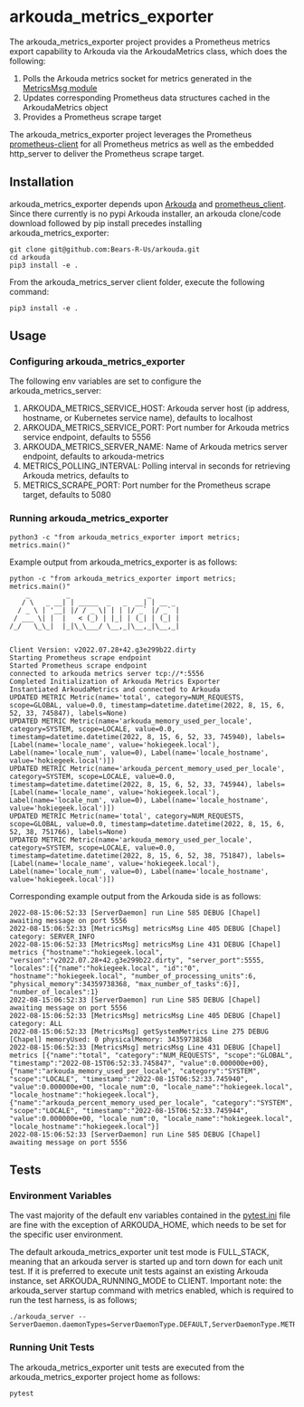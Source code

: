 # arkouda_metrics_exporter

The arkouda_metrics_exporter project provides a Prometheus metrics export capability to Arkouda via the ArkoudaMetrics class, which does the following:

1. Polls the Arkouda metrics socket for metrics generated in the [MetricsMsg module](https://github.com/Bears-R-Us/arkouda/blob/master/src/MetricsMsg.chpl)
2. Updates corresponding Prometheus data structures cached in the ArkoudaMetrics object
3. Provides a Prometheus scrape target

The arkouda_metrics_exporter project leverages the Prometheus [prometheus-client](https://github.com/prometheus/client_python) for all Prometheus metrics as well as the embedded http_server to deliver the Prometheus scrape target.


## Installation

arkouda_metrics_exporter depends upon [Arkouda](https://github.com/Bears-R-Us/arkouda) and [prometheus_client](https://pypi.org/project/prometheus-client/). Since there currently is no pypi Arkouda installer, an arkouda clone/code download followed by pip install precedes installing arkouda_metrics_exporter:

```
git clone git@github.com:Bears-R-Us/arkouda.git
cd arkouda
pip3 install -e .
```

From the arkouda_metrics_server client folder, execute the following command:

```
pip3 install -e .
```

## Usage

### Configuring arkouda_metrics_exporter

The following env variables are set to configure the arkouda_metrics_server:

1. ARKOUDA_METRICS_SERVICE_HOST: Arkouda server host (ip address, hostname, or Kubernetes service name), defaults to localhost
2. ARKOUDA_METRICS_SERVICE_PORT: Port number for Arkouda metrics service endpoint, defaults to 5556
3. ARKOUDA_METRICS_SERVER_NAME: Name of Arkouda metrics server endpoint, defaults to arkouda-metrics
4. METRICS_POLLING_INTERVAL: Polling interval in seconds for retrieving Arkouda metrics, defaults to 
5. METRICS_SCRAPE_PORT: Port number for the Prometheus scrape target, defaults to 5080

### Running arkouda_metrics_exporter

```
python3 -c "from arkouda_metrics_exporter import metrics; metrics.main()"
```

Example output from arkouda_metrics_exporter is as follows:

```
python -c "from arkouda_metrics_exporter import metrics; metrics.main()"
    _         _                   _       
   / \   _ __| | _____  _   _  __| | __ _ 
  / _ \ | '__| |/ / _ \| | | |/ _` |/ _` |
 / ___ \| |  |   < (_) | |_| | (_| | (_| |
/_/   \_\_|  |_|\_\___/ \__,_|\__,_|\__,_|
                                          

Client Version: v2022.07.28+42.g3e299b22.dirty
Starting Prometheus scrape endpoint
Started Prometheus scrape endpoint
connected to arkouda metrics server tcp://*:5556
Completed Initialization of Arkouda Metrics Exporter
Instantiated ArkoudaMetrics and connected to Arkouda
UPDATED METRIC Metric(name='total', category=NUM_REQUESTS, scope=GLOBAL, value=0.0, timestamp=datetime.datetime(2022, 8, 15, 6, 52, 33, 745847), labels=None)
UPDATED METRIC Metric(name='arkouda_memory_used_per_locale', category=SYSTEM, scope=LOCALE, value=0.0, timestamp=datetime.datetime(2022, 8, 15, 6, 52, 33, 745940), labels=[Label(name='locale_name', value='hokiegeek.local'), Label(name='locale_num', value=0), Label(name='locale_hostname', value='hokiegeek.local')])
UPDATED METRIC Metric(name='arkouda_percent_memory_used_per_locale', category=SYSTEM, scope=LOCALE, value=0.0, timestamp=datetime.datetime(2022, 8, 15, 6, 52, 33, 745944), labels=[Label(name='locale_name', value='hokiegeek.local'), Label(name='locale_num', value=0), Label(name='locale_hostname', value='hokiegeek.local')])
UPDATED METRIC Metric(name='total', category=NUM_REQUESTS, scope=GLOBAL, value=0.0, timestamp=datetime.datetime(2022, 8, 15, 6, 52, 38, 751766), labels=None)
UPDATED METRIC Metric(name='arkouda_memory_used_per_locale', category=SYSTEM, scope=LOCALE, value=0.0, timestamp=datetime.datetime(2022, 8, 15, 6, 52, 38, 751847), labels=[Label(name='locale_name', value='hokiegeek.local'), Label(name='locale_num', value=0), Label(name='locale_hostname', value='hokiegeek.local')])
```

Corresponding example output from the Arkouda side is as follows:

```
2022-08-15:06:52:33 [ServerDaemon] run Line 585 DEBUG [Chapel] awaiting message on port 5556
2022-08-15:06:52:33 [MetricsMsg] metricsMsg Line 405 DEBUG [Chapel] category: SERVER_INFO
2022-08-15:06:52:33 [MetricsMsg] metricsMsg Line 431 DEBUG [Chapel] metrics {"hostname":"hokiegeek.local", "version":"v2022.07.28+42.g3e299b22.dirty", "server_port":5555, "locales":[{"name":"hokiegeek.local", "id":"0", "hostname":"hokiegeek.local", "number_of_processing_units":6, "physical_memory":34359738368, "max_number_of_tasks":6}], "number_of_locales":1}
2022-08-15:06:52:33 [ServerDaemon] run Line 585 DEBUG [Chapel] awaiting message on port 5556
2022-08-15:06:52:33 [MetricsMsg] metricsMsg Line 405 DEBUG [Chapel] category: ALL
2022-08-15:06:52:33 [MetricsMsg] getSystemMetrics Line 275 DEBUG [Chapel] memoryUsed: 0 physicalMemory: 34359738368
2022-08-15:06:52:33 [MetricsMsg] metricsMsg Line 431 DEBUG [Chapel] metrics [{"name":"total", "category":"NUM_REQUESTS", "scope":"GLOBAL", "timestamp":"2022-08-15T06:52:33.745847", "value":0.000000e+00}, {"name":"arkouda_memory_used_per_locale", "category":"SYSTEM", "scope":"LOCALE", "timestamp":"2022-08-15T06:52:33.745940", "value":0.000000e+00, "locale_num":0, "locale_name":"hokiegeek.local", "locale_hostname":"hokiegeek.local"}, {"name":"arkouda_percent_memory_used_per_locale", "category":"SYSTEM", "scope":"LOCALE", "timestamp":"2022-08-15T06:52:33.745944", "value":0.000000e+00, "locale_num":0, "locale_name":"hokiegeek.local", "locale_hostname":"hokiegeek.local"}]
2022-08-15:06:52:33 [ServerDaemon] run Line 585 DEBUG [Chapel] awaiting message on port 5556
```

## Tests

### Environment Variables

The vast majority of the default env variables contained in the [pytest.ini](./pytest.ini) file are fine with the exception of ARKOUDA_HOME, which needs to be set for the specific user environment.

The default arkouda_metrics_exporter unit test mode is FULL_STACK, meaning that an arkouda server is started up and torn down for each unit test. If it is preferred to execute unit tests against an existing Arkouda instance, set ARKOUDA_RUNNING_MODE to CLIENT. Important note: the arkouda_server startup command with metrics enabled, which is required to run the test harness, is as follows;

```
./arkouda_server --ServerDaemon.daemonTypes=ServerDaemonType.DEFAULT,ServerDaemonType.METRICS
```

### Running Unit Tests

The arkouda_metrics_exporter unit tests are executed from the arkouda_metrics_exporter project home as follows:

```
pytest
```